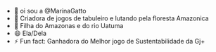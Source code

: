 - 👋 oi sou a @MarinaGatto
- 👀 Criadora de jogos de tabuleiro e lutando pela floresta Amazonica
- 🌱 Filha do Amazonas e do rio Uatuma
- 😄 Ela/Dela
- ⚡ Fun fact: Ganhadora do Melhor jogo de Sustentabilidade da Gj+

<!---
MarinaGatto/MarinaGatto is a ✨ special ✨ repository because its `README.md` (this file) appears on your GitHub profile.
You can click the Preview link to take a look at your changes.
--->
